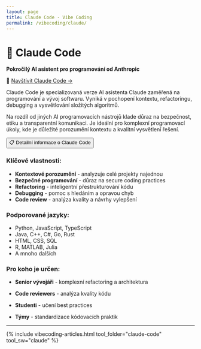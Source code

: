 ```yaml
---
layout: page
title: Claude Code - Vibe Coding
permalink: /vibecoding/claude/
---
```


# 🤖 Claude Code

**Pokročilý AI asistent pro programování od Anthropic**

🔗 [Navštívit Claude Code →](https://www.anthropic.com/claude-code)

Claude Code je specializovaná verze AI asistenta Claude zaměřená na programování a vývoj softwaru. Vyniká v pochopení kontextu, refactoringu, debugging a vysvětlování složitých algoritmů.

Na rozdíl od jiných AI programovacích nástrojů klade důraz na bezpečnost, etiku a transparentní komunikaci. Je ideální pro komplexní programovací úkoly, kde je důležité porozumění kontextu a kvalitní vysvětlení řešení.

<div class="vibecoding-details">
  <button class="vibecoding-toggle collapsed" onclick="toggleDetails(this)">
    📋 Detailní informace o Claude Code
  </button>
  <div class="vibecoding-content" markdown="1">

### Klíčové vlastnosti:
- **Kontextové porozumění** - analyzuje celé projekty najednou
- **Bezpečné programování** - důraz na secure coding practices
- **Refactoring** - inteligentní přestrukturování kódu
- **Debugging** - pomoc s hledáním a opravou chyb
- **Code review** - analýza kvality a návrhy vylepšení

### Podporované jazyky:
- Python, JavaScript, TypeScript
- Java, C++, C#, Go, Rust
- HTML, CSS, SQL
- R, MATLAB, Julia
- A mnoho dalších

### Pro koho je určen:
- **Senior vývojáři** - komplexní refactoring a architektura
- **Code reviewers** - analýza kvality kódu
- **Studenti** - učení best practices
- **Týmy** - standardizace kódovacích praktik

  </div>
</div>

<hr>

{% include vibecoding-articles.html tool_folder="claude-code" tool_sw="claude" %}